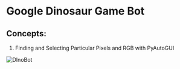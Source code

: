 # Google Dinosaur Game Bot

## Concepts:

1. Finding and Selecting Particular Pixels and RGB with PyAutoGUI




![DInoBot](https://user-images.githubusercontent.com/97305160/223224951-9615ac32-4502-40d8-9d3c-4cd1b173ec76.gif)
